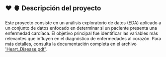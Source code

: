 ## ❤️ 🫀 Descripción del proyecto

Este proyecto consiste en un análisis exploratorio de datos (EDA) aplicado a un conjunto de datos enfocado en determinar si un paciente presenta una enfermedad cardíaca. El objetivo principal fue identificar las variables más relevantes que influyen en el diagnóstico de enfermedades al corazón. Para más detalles, consulta la documentación completa en el archivo ['Heart_Disease.pdf'](./Heart_Disease.pdf).
